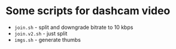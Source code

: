 # Some scripts for dashcam video

* `join.sh` - split and downgrade bitrate to 10 kbps
* `join.v2.sh` - just split
* `imgs.sh` - generate thumbs
